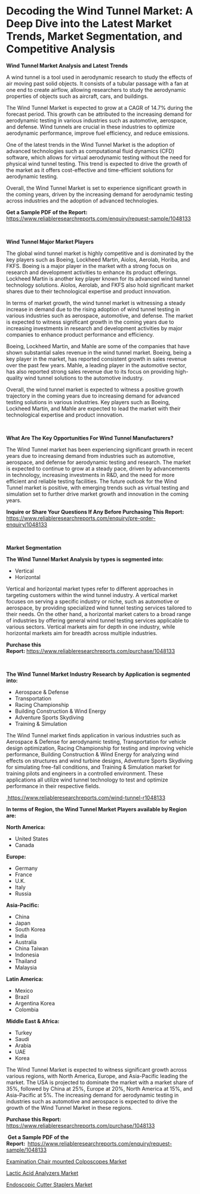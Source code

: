 <p><h1>Decoding the Wind Tunnel Market: A Deep Dive into the Latest Market Trends, Market Segmentation, and Competitive Analysis</h1></p><p><strong>Wind Tunnel Market Analysis and Latest Trends</strong></p>
<p><p>A wind tunnel is a tool used in aerodynamic research to study the effects of air moving past solid objects. It consists of a tubular passage with a fan at one end to create airflow, allowing researchers to study the aerodynamic properties of objects such as aircraft, cars, and buildings.</p><p>The Wind Tunnel Market is expected to grow at a CAGR of 14.7% during the forecast period. This growth can be attributed to the increasing demand for aerodynamic testing in various industries such as automotive, aerospace, and defense. Wind tunnels are crucial in these industries to optimize aerodynamic performance, improve fuel efficiency, and reduce emissions.</p><p>One of the latest trends in the Wind Tunnel Market is the adoption of advanced technologies such as computational fluid dynamics (CFD) software, which allows for virtual aerodynamic testing without the need for physical wind tunnel testing. This trend is expected to drive the growth of the market as it offers cost-effective and time-efficient solutions for aerodynamic testing.</p><p>Overall, the Wind Tunnel Market is set to experience significant growth in the coming years, driven by the increasing demand for aerodynamic testing across industries and the adoption of advanced technologies.</p></p>
<p><strong>Get a Sample PDF of the Report:&nbsp;</strong> <a href="https://www.reliableresearchreports.com/enquiry/request-sample/1048133">https://www.reliableresearchreports.com/enquiry/request-sample/1048133</a></p>
<p>&nbsp;</p>
<p><strong>Wind Tunnel Major Market Players</strong></p>
<p><p>The global wind tunnel market is highly competitive and is dominated by the key players such as Boeing, Lockheed Martin, Aiolos, Aerolab, Horiba, and FKFS. Boeing is a major player in the market with a strong focus on research and development activities to enhance its product offerings. Lockheed Martin is another key player known for its advanced wind tunnel technology solutions. Aiolos, Aerolab, and FKFS also hold significant market shares due to their technological expertise and product innovation.</p><p>In terms of market growth, the wind tunnel market is witnessing a steady increase in demand due to the rising adoption of wind tunnel testing in various industries such as aerospace, automotive, and defense. The market is expected to witness significant growth in the coming years due to increasing investments in research and development activities by major companies to enhance product performance and efficiency.</p><p>Boeing, Lockheed Martin, and Mahle are some of the companies that have shown substantial sales revenue in the wind tunnel market. Boeing, being a key player in the market, has reported consistent growth in sales revenue over the past few years. Mahle, a leading player in the automotive sector, has also reported strong sales revenue due to its focus on providing high-quality wind tunnel solutions to the automotive industry.</p><p>Overall, the wind tunnel market is expected to witness a positive growth trajectory in the coming years due to increasing demand for advanced testing solutions in various industries. Key players such as Boeing, Lockheed Martin, and Mahle are expected to lead the market with their technological expertise and product innovation.</p></p>
<p>&nbsp;</p>
<p><strong>What Are The Key Opportunities For Wind Tunnel Manufacturers?</strong></p>
<p><p>The Wind Tunnel market has been experiencing significant growth in recent years due to increasing demand from industries such as automotive, aerospace, and defense for aerodynamic testing and research. The market is expected to continue to grow at a steady pace, driven by advancements in technology, increasing investments in R&D, and the need for more efficient and reliable testing facilities. The future outlook for the Wind Tunnel market is positive, with emerging trends such as virtual testing and simulation set to further drive market growth and innovation in the coming years.</p></p>
<p><strong>Inquire or Share Your Questions If Any Before Purchasing This Report:</strong> <a href="https://www.reliableresearchreports.com/enquiry/pre-order-enquiry/1048133">https://www.reliableresearchreports.com/enquiry/pre-order-enquiry/1048133</a></p>
<p>&nbsp;</p>
<p><strong>Market Segmentation</strong></p>
<p><strong>The Wind Tunnel Market Analysis by types is segmented into:</strong></p>
<p><ul><li>Vertical</li><li>Horizontal</li></ul></p>
<p><p>Vertical and horizontal market types refer to different approaches in targeting customers within the wind tunnel industry. A vertical market focuses on serving a specific industry or niche, such as automotive or aerospace, by providing specialized wind tunnel testing services tailored to their needs. On the other hand, a horizontal market caters to a broad range of industries by offering general wind tunnel testing services applicable to various sectors. Vertical markets aim for depth in one industry, while horizontal markets aim for breadth across multiple industries.</p></p>
<p><strong>Purchase this Report:&nbsp;</strong><a href="https://www.reliableresearchreports.com/purchase/1048133">https://www.reliableresearchreports.com/purchase/1048133</a></p>
<p>&nbsp;</p>
<p><strong>The Wind Tunnel Market Industry Research by Application is segmented into:</strong></p>
<p><ul><li>Aerospace & Defense</li><li>Transportation</li><li>Racing Championship</li><li>Building Construction & Wind Energy</li><li>Adventure Sports Skydiving</li><li>Training & Simulation</li></ul></p>
<p><p>The Wind Tunnel market finds application in various industries such as Aerospace & Defense for aerodynamic testing, Transportation for vehicle design optimization, Racing Championship for testing and improving vehicle performance, Building Construction & Wind Energy for analyzing wind effects on structures and wind turbine designs, Adventure Sports Skydiving for simulating free-fall conditions, and Training & Simulation market for training pilots and engineers in a controlled environment. These applications all utilize wind tunnel technology to test and optimize performance in their respective fields.</p></p>
<p><a href="https://www.reliableresearchreports.com/wind-tunnel-r1048133">&nbsp;https://www.reliableresearchreports.com/wind-tunnel-r1048133</a></p>
<p><strong>In terms of Region, the Wind Tunnel Market Players available by Region are:</strong></p>
<p>
    <p> <strong> North America: </strong>
        <ul>
            <li>United States</li>
            <li>Canada</li>
        </ul>
        </p> 
    <p> <strong> Europe: </strong>
        <ul>
            <li>Germany</li>
            <li>France</li>
            <li>U.K.</li>
            <li>Italy</li>
            <li>Russia</li>
        </ul>
        </p> 
    <p> <strong> Asia-Pacific: </strong>
        <ul>
            <li>China</li>
            <li>Japan</li>
            <li>South Korea</li>
            <li>India</li>
            <li>Australia</li>
            <li>China Taiwan</li>
            <li>Indonesia</li>
            <li>Thailand</li>
            <li>Malaysia</li>
        </ul>
        </p> 
    <p> <strong> Latin America: </strong>
        <ul>
            <li>Mexico</li>
            <li>Brazil</li>
            <li>Argentina Korea</li>
            <li>Colombia</li>
        </ul>
        </p> 
    <p> <strong> Middle East & Africa: </strong>
        <ul>
            <li>Turkey</li>
            <li>Saudi</li>
            <li>Arabia</li>
            <li>UAE</li>
            <li>Korea</li>
        </ul>
    </p>
    </p>
<p><p>The Wind Tunnel Market is expected to witness significant growth across various regions, with North America, Europe, and Asia-Pacific leading the market. The USA is projected to dominate the market with a market share of 35%, followed by China at 25%, Europe at 20%, North America at 15%, and Asia-Pacific at 5%. The increasing demand for aerodynamic testing in industries such as automotive and aerospace is expected to drive the growth of the Wind Tunnel Market in these regions.</p></p>
<p><strong>Purchase this Report: </strong><a href="https://www.reliableresearchreports.com/purchase/1048133">https://www.reliableresearchreports.com/purchase/1048133</a></p>
<p>&nbsp;<strong>Get a Sample PDF of the Report:&nbsp;&nbsp;</strong><a href="https://www.reliableresearchreports.com/enquiry/request-sample/1048133">https://www.reliableresearchreports.com/enquiry/request-sample/1048133</a></p>
<p><strong></strong></p>
<p><p><a href="https://florentine-yuzu-f42.notion.site/Decoding-Examination-Chair-mounted-Colposcopes-Market-Metrics-Market-Share-Trends-and-Growth-Patt-23b31a6aa39441b09c4287031a04f288">Examination Chair mounted Colposcopes Market</a></p><p><a href="https://changeable-paste-463.notion.site/Lactic-Acid-Analyzers-Market-Focuses-on-Market-Share-Size-and-Projected-Forecast-Till-2031-be00d4d7cfc84445981510fe7b48ce6e">Lactic Acid Analyzers Market</a></p><p><a href="https://fuschia-pecorino-a6d.notion.site/Endoscopic-Cutter-Staplers-Market-Insight-Market-Trends-Growth-Forecasted-from-2024-TO-2031-1cd1ee4e381b469a80c33a66074a744a">Endoscopic Cutter Staplers Market</a></p></p>